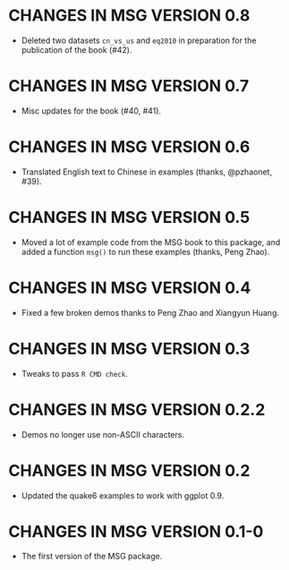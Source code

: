 # CHANGES IN MSG VERSION 0.8

- Deleted two datasets `cn_vs_us` and `eq2010` in preparation for the publication of the book (#42).

# CHANGES IN MSG VERSION 0.7

- Misc updates for the book (#40, #41).

# CHANGES IN MSG VERSION 0.6

- Translated English text to Chinese in examples (thanks, @pzhaonet, #39).

# CHANGES IN MSG VERSION 0.5

- Moved a lot of example code from the MSG book to this package, and added a function `msg()` to run these examples (thanks, Peng Zhao).

# CHANGES IN MSG VERSION 0.4

- Fixed a few broken demos thanks to Peng Zhao and Xiangyun Huang.

# CHANGES IN MSG VERSION 0.3

- Tweaks to pass `R CMD check`.

# CHANGES IN MSG VERSION 0.2.2

- Demos no longer use non-ASCII characters.

# CHANGES IN MSG VERSION 0.2

- Updated the quake6 examples to work with ggplot 0.9.

# CHANGES IN MSG VERSION 0.1-0

- The first version of the MSG package.
